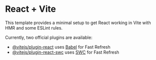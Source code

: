 # React + Vite

This template provides a minimal setup to get React working in Vite with HMR and some ESLint rules.

Currently, two official plugins are available:

- [@vitejs/plugin-react](https://github.com/vitejs/vite-plugin-react/blob/main/packages/plugin-react/README.md) uses [Babel](https://babeljs.io/) for Fast Refresh
- [@vitejs/plugin-react-swc](https://github.com/vitejs/vite-plugin-react-swc) uses [SWC](https://swc.rs/) for Fast Refresh



<!-- the package. json file focuses on project metadata and specifying the desired versions of dependencies, while the package-lock. json file ensures deterministic installations by locking the exact versions of dependencies and their dependencies.


A common pattern in React is for a component to return multiple elements. Fragments let you group a list of children without adding extra nodes to the DOM.

You can use <></> the same way you'd use any other element except that it doesn't support keys or attributes. -->